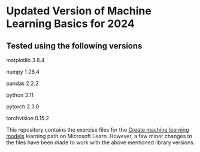 # Updated Version of Machine Learning Basics for 2024

## Tested using the following versions

matplotlib                3.8.4

numpy                     1.26.4

pandas                    2.2.2

python                    3.11

pytorch                   2.3.0

torchvision               0.15.2

This repository contains the exercise files for the [Create machine learning models](https://docs.microsoft.com/learn/paths/create-machine-learn-models/) learning path on Microsoft Learn. However, a few minor changes to the files have been made to work with the above mentioned library versions.





